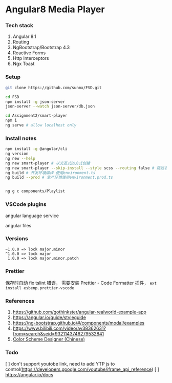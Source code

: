 # Angular8 Media Player

### Tech stack

1. Angular 8.1
2. Routing
3. NgBootstrap/Bootstrap 4.3
4. Reactive Forms
5. Http Interceptors
6. Ngx Toast


### Setup

```sh
git clone https://github.com/sunmx/FSD.git

cd FSD
npm install -g json-server
json-server --watch json-server/db.json

cd Assignment2/smart-player
npm i
ng serve # allow localhost only
```

### Install notes

```sh
npm install -g @angular/cli
ng version
ng new --help
ng new smart-player # 以交互式的方式创建
ng new smart-player --skip-install --style scss --routing false # 跳过各种提示
ng build # 开发环境编译 使用environment.ts
ng build --prod # 生产环境使用environment.prod.ts


ng g c components/Playlist
```

### VSCode plugins

angular language service

angular files

### Versions

```
~1.0.0 => lock major.minor
^1.0.0 => lock major
 1.0.0 => lock major.minor.patch
```

### Prettier

保存时自动 fix tslint 错误， 需要安装 Prettier - Code Formatter 插件， `ext install esbenp.prettier-vscode`

### References

1. https://github.com/gothinkster/angular-realworld-example-app
2. https://angular.io/guide/styleguide
3. https://ng-bootstrap.github.io/#/components/modal/examples
4. https://www.bilibili.com/video/av38362631?from=search&seid=9321143746279532841
5. [Color Scheme Designer (Chinese)](http://www.peise.net/tools/web/#)


### Todo
[ ] don't support youtobe link, need to add YTP js to control(https://developers.google.com/youtube/iframe_api_reference)
[ ] https://angular.io/docs